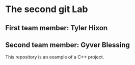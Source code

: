 # The second git Lab
## First team member: Tyler Hixon
## Second team member: Gyver Blessing
This repository is an example of a C++ project.